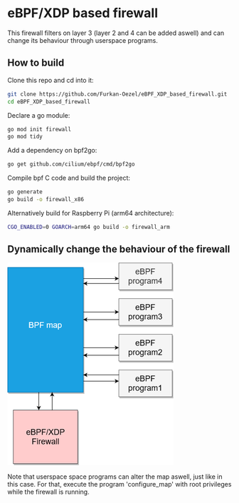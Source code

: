 # eBPF/XDP based firewall

This firewall filters on layer 3 (layer 2 and 4 can be added aswell) and can change its behaviour through userspace programs.

## How to build

Clone this repo and cd into it:

```bash
git clone https://github.com/Furkan-Oezel/eBPF_XDP_based_firewall.git
cd eBPF_XDP_based_firewall
```

Declare a go module:

```bash
go mod init firewall
go mod tidy
```

Add a dependency on bpf2go:

```bash
go get github.com/cilium/ebpf/cmd/bpf2go
```

Compile bpf C code and build the project:

```bash
go generate
go build -o firewall_x86
```

Alternatively build for Raspberry Pi (arm64 architecture):

```bash
CGO_ENABLED=0 GOARCH=arm64 go build -o firewall_arm
```

## Dynamically change the behaviour of the firewall

![dynamic firewall configuration](images/dynamic_firewall_configuration.png "dynamic firewall configuration")

Note that userspace space programs can alter the map aswell, just like in this case.
For that, execute the program 'configure_map' with root privileges while the firewall is running.
